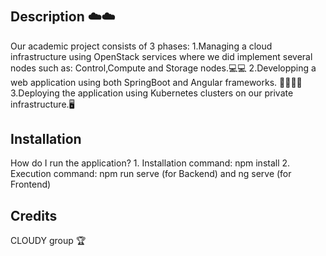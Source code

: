 # <IntegrationProjectCLOUDYPI >

## Description ☁️☁️

Our academic project consists of 3 phases:
    1.Managing a cloud infrastructure using OpenStack services where we did implement several nodes such as: Control,Compute and Storage nodes.💻💻
    2.Developping a web application using both SpringBoot and Angular frameworks. 👩‍💻👨‍💻
    3.Deploying the application using Kubernetes clusters on our private infrastructure.🖥️



## Installation

How do I run the application?
    1. Installation command: npm install
    2. Execution command: npm run serve (for Backend) and ng serve (for Frontend)

## Credits

CLOUDY group 🏆
